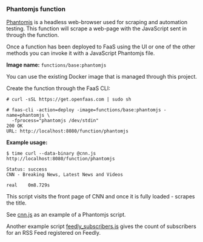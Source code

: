 ### Phantomjs function

[Phantomjs](http://phantomjs.org) is a headless web-browser used for scraping and automation testing. This function will scrape a web-page with the JavaScript sent in through the function.

Once a function has been deployed to FaaS using the UI or one of the other methods you can invoke it with a JavaScript Phantomjs file.

**Image name:** `functions/base:phantomjs`

You can use the existing Docker image that is managed through this project.

Create the function through the FaaS CLI:

```
# curl -sSL https://get.openfaas.com | sudo sh

# faas-cli -action=deploy -image=functions/base:phantomjs -name=phantomjs \
  -fprocess="phantomjs /dev/stdin"
200 OK
URL: http://localhost:8080/function/phantomjs
```

**Example usage:**

```
$ time curl --data-binary @cnn.js http://localhost:8080/function/phantomjs

Status: success
CNN - Breaking News, Latest News and Videos

real    0m8.729s
```

This script visits the front page of CNN and once it is fully loaded - scrapes the title.

See [cnn.js](https://github.com/alexellis/faas/tree/master/sample-functions/Phantomjs/cnn.js) as an example of a Phantomjs script.

Another example script [feedly_subscribers.js](https://github.com/alexellis/faas/tree/master/sample-functions/Phantomjs/feedly_subscribers.js) gives the count of subscribers for an RSS Feed registered on Feedly.

